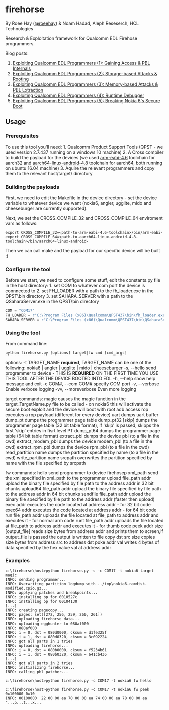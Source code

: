 # firehorse 
By Roee Hay ([@roeehay](https://twitter.com/roeehay)) & Noam Hadad, Aleph Reseserch, HCL Technologies 

Research & Exploitation framework for Qualcomm EDL Firehose programmers.

Blog posts:

1. [Exploiting Qualcomm EDL Programmers (1): Gaining Access & PBL Internals](https://alephsecurity.com/2018/01/22/qualcomm-edl-1/)
2. [Exploiting Qualcomm EDL Programmers (2): Storage-based Attacks & Rooting](https://alephsecurity.com/2018/01/22/qualcomm-edl-2/)
3. [Exploiting Qualcomm EDL Programmers (3): Memory-based Attacks & PBL Extraction](https://alephsecurity.com/2018/01/22/qualcomm-edl-3/)
4. [Exploiting Qualcomm EDL Programmers (4): Runtime Debugger](https://alephsecurity.com/2018/01/22/qualcomm-edl-4/)
5. [Exploiting Qualcomm EDL Programmers (5): Breaking Nokia 6's Secure Boot](https://alephsecurity.com/2018/01/22/qualcomm-edl-5/) 


## Usage 

### Prerequisites
To use this tool you'll need:
    1. Qualcomm Product Support Tools (QPST - we used version 2.7.437 running on a windows 10 machine)
    2. A Cross compiler to build the payload for the devices (we used [arm-eabi-4.6](https://android.googlesource.com/platform/prebuilts/gcc/linux-x86/arm/arm-eabi-4.6/) toolchain for aarch32 and [aarch64-linux-android-4.8](https://android.googlesource.com/platform/prebuilts/gcc/linux-x86/aarch64/aarch64-linux-android-4.8/) toolchain for aarch64, both running on ubuntu 16.04 machine)
    3. Aquire the relevant programmers and copy them to the relevant host/target/<device> directory


### Building the payloads
First, we need to edit the Makefile in the device directory - set the device variable to whatever device we want (nokia6, angler, ugglite, mido and cheeseburger are currently supported).

Next, we set the CROSS_COMPILE_32 and CROSS_COMPILE_64 enviroment vars as follows:
```
export CROSS_COMPILE_32=<path-to-arm-eabi-4.6-toolchain>/bin/arm-eabi-
export CROSS_COMPILE_64=<path-to-aarch64-linux-android-4.8-toolchain>/bin/aarch64-linux-android-
```

Then we can call make and the payload for our specific device will be built :)


### Configure the tool 
Before we start, we need to configure some stuff, edit the constants.py file in the host directory:
    1. set COM to whatever com port the device is connnected to
    2. set FH_LOADER with a path to the fh_loader.exe  in the QPST\bin directory
    3. set SAHARA_SERVER with a path to the QSaharaServer.exe  in the QPST\bin directory
```python
COM = "COM17"
FH_LOADER = r"C:\Program Files (x86)\Qualcomm\QPST437\bin\fh_loader.exe"
SAHARA_SERVER = r"C:\Program Files (x86)\Qualcomm\QPST437\bin\QSaharaServer.exe" 
```

### Using the tool
From command line:
```
python firehorse.py [options] target|fw cmd [cmd_args]
```

options:
    -t TARGET_NAME                  __required__, TARGET_NAME can be one of the following:  nokia6 | angler | ugglite | mido | cheeseburger
    -s, --hello                     send programmer to device - THIS IS __REQUIRED__ ON THE FIRST TIME YOU USE THIS TOOL AFTER THE DEVICE BOOTED INTO EDL 
    -h, --help                      show help message and exit
    -c COM#, --com COM#             specify COM port
    -v, --verbose                   Enable verbose logging
    -vv, --moreverbose              Even more logging

target commands:
    magic                           causes the magic function in the target_TargetName.py file to be called -
                                    on nokia6 this will activate the secure boot exploit and the device will boot with root adb access
    rop                             executes a rop payload (different for every device)
    uart                            dumps uart buffer
    dump_pt                         dumps the programmer page table
    dump_pt32 [skip]                dumps the programmer page table (32 bit table format), if 'skip' is passed,
                                    skipps the first 'skip' entries in fisrt level PT
    dump_pt64                       dumps the programmer page table (64 bit table format)
    extract_pbl                     dumps the device pbl (to a file in the cwd)
    extract_modem_pbl               dumps the device modem_pbl (to a file in the cwd)
    extract_rpm_pbl                 dumps the device rpm_pbl (to a file in the cwd)
    read_partition name             dumps the partition specified by name (to a file in the cwd)
    write_partition name srcpath    overwrites the partition specified by name with the file specified by srcpath


fw commands:
    hello                           send programmer to device
    firehosep xml_path              send the xml specified in xml_path to the programmer
    upload file_path addr           upload the binary file specified by file path to the address addr in 32 bit chunks
    upload64 file_path addr         upload the binary file specified by file path to the address addr in 64 bit chunks
    sendfile file_path addr         upload the binary file specified by file path to the address addr (faster then upload)
    exec addr                       executes the code located at address addr - for 32 bit code
    exec64 addr                     executes the code located at address addr - for 64 bit code
    run file_path addr              uploads the file located at file_path to address addr and executes it - for normal arm code
    runt file_path addr             uploads the file located at file_path to address addr and executes it - for thumb code
    peek addr size [output_file]    reads size bytes from address addr and prints them to screen,if output_file is passed
                                    the output is written to file
    copy dst src size               copies size bytes from address src to address dst
    poke addr val                   writes 4 bytes of data specified by the hex value val at address addr
    


### Examples
```
c:\firehorse\host>python firehorse.py -s -c COM17 -t nokia6 target magic
INFO: sending programmer...
INFO: Overwriting partition logdump with ../tmp\nokia6-ramdisk-modified.cpio.gz...
INFO: applying patches and breakpoints...
INFO: installing bp for 0010527c
INFO: installing bp for 00104130
[...]
INFO: creating pagecopy...
INFO: pages: set([272, 256, 259, 260, 261])
INFO: uploading firehorse data...
INFO: uploading egghunter to 080af000
INFO: 080af000
INFO: i = 0, dst = 080d0000, cksum = d1fe325f
INFO: i = 1, dst = 080d0320, cksum = 3c092224
INFO: got all parts in 1 tries
INFO: uploading firehorse...
INFO: i = 0, dst = 080b0000, cksum = f5234b61
INFO: i = 1, dst = 080b0320, cksum = 641cb436
[...]
INFO: got all parts in 2 tries
INFO: initializing firehorse...
INFO: calling pbl patcher...
```



```
c:\firehorse\host>python firehorse.py -c COM17 -t nokia6 fw hello

c:\firehorse\host>python firehorse.py -c COM17 -t nokia6 fw peek 0x100000 0x10
INFO: 00100000  22 00 00 ea 70 00 00 ea 74 00 00 ea 78 00 00 ea   "...p...t...x...
```
